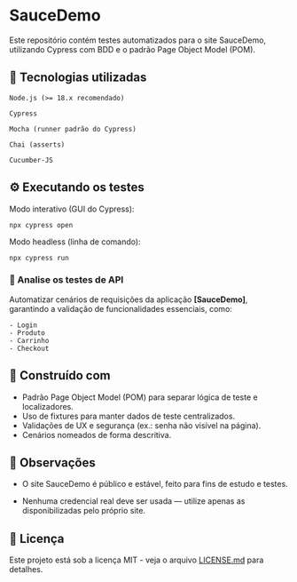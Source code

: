 # SauceDemo

Este repositório contém testes automatizados para o site SauceDemo, utilizando Cypress com BDD e o padrão Page Object Model (POM).

## 🚀 Tecnologias utilizadas

```
Node.js (>= 18.x recomendado)

Cypress

Mocha (runner padrão do Cypress)

Chai (asserts)

Cucumber-JS
```

## ⚙️ Executando os testes

Modo interativo (GUI do Cypress):
```
npx cypress open
```
Modo headless (linha de comando):
```
npx cypress run
```

### 🔩 Analise os testes de API

Automatizar cenários de requisições da aplicação **[SauceDemo]**, garantindo a validação de funcionalidades essenciais, como:

```
- Login
- Produto
- Carrinho
- Checkout

```

## 🧩 Construído com

* Padrão Page Object Model (POM) para separar lógica de teste e localizadores.
* Uso de fixtures para manter dados de teste centralizados.
* Validações de UX e segurança (ex.: senha não visível na página).
* Cenários nomeados de forma descritiva.

## 📌 Observações

* O site SauceDemo é público e estável, feito para fins de estudo e testes.

* Nenhuma credencial real deve ser usada — utilize apenas as disponibilizadas pelo próprio site.

## 📄 Licença

Este projeto está sob a licença MIT - veja o arquivo [LICENSE.md]([https://github.com/LucasWandermurem/sauce-demo-cypress-web/blob/main/LICENSE](https://github.com/LucasWandermurem/sauce-demo-cypress-web-bdd/blob/main/LICENSE)) para detalhes.
